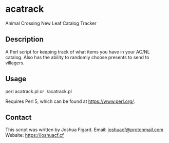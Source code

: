 # acatrack
Animal Crossing New Leaf Catalog Tracker

## Description
A Perl script for keeping track of what items you have in your AC/NL catalog.
Also has the ability to randomly choose presents to send to villagers.

## Usage
perl acatrack.pl
*or*
./acatrack.pl

Requires Perl 5, which can be found at https://www.perl.org/.
## Contact	
This script was written by Joshua Figard.
Email:   joshuacf@protonmail.com
Website: https://joshuacf.cf